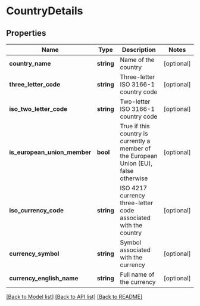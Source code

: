 # CountryDetails

## Properties
Name | Type | Description | Notes
------------ | ------------- | ------------- | -------------
**country_name** | **string** | Name of the country | [optional] 
**three_letter_code** | **string** | Three-letter ISO 3166-1 country code | [optional] 
**iso_two_letter_code** | **string** | Two-letter ISO 3166-1 country code | [optional] 
**is_european_union_member** | **bool** | True if this country is currently a member of the European Union (EU), false otherwise | [optional] 
**iso_currency_code** | **string** | ISO 4217 currency three-letter code associated with the country | [optional] 
**currency_symbol** | **string** | Symbol associated with the currency | [optional] 
**currency_english_name** | **string** | Full name of the currency | [optional] 

[[Back to Model list]](../README.md#documentation-for-models) [[Back to API list]](../README.md#documentation-for-api-endpoints) [[Back to README]](../README.md)


